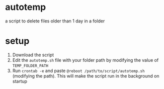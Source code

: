 # autotemp
a script to delete files older than 1 day in a folder

# setup
1. Download the script
2. Edit the `autotemp.sh` file with your folder path by modifying the value of `TEMP_FOLDER_PATH` 
3. Run `crontab -e` and paste `@reboot /path/to/script/autotemp.sh` (modifying the path). This will make the script run in the background on startup
